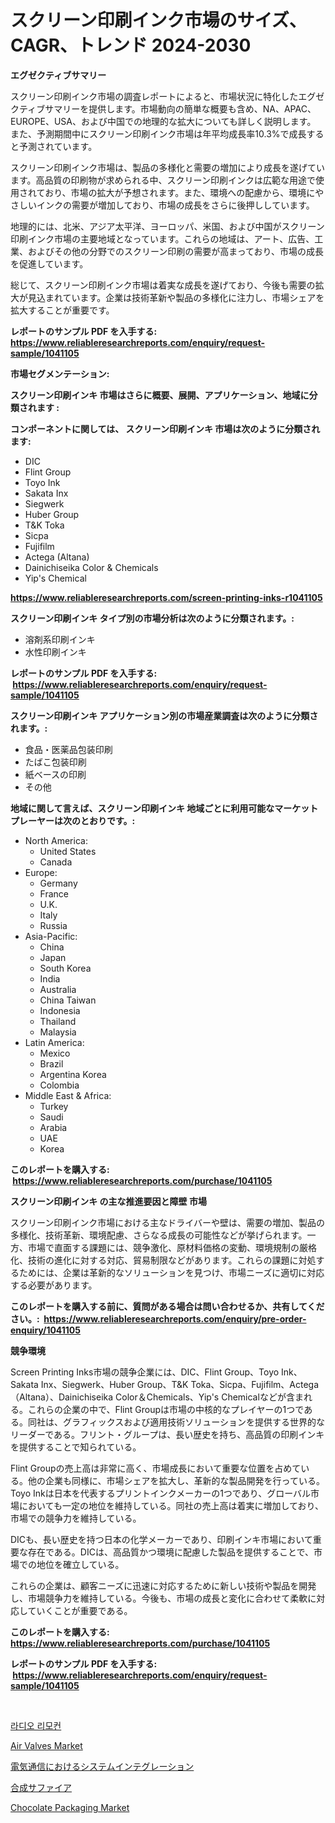 <p><h1>スクリーン印刷インク市場のサイズ、CAGR、トレンド 2024-2030</h1></p><p><strong>エグゼクティブサマリー</strong></p>
<p><p>スクリーン印刷インク市場の調査レポートによると、市場状況に特化したエグゼクティブサマリーを提供します。市場動向の簡単な概要も含め、NA、APAC、EUROPE、USA、および中国での地理的な拡大についても詳しく説明します。 また、予測期間中にスクリーン印刷インク市場は年平均成長率10.3%で成長すると予測されています。</p><p>スクリーン印刷インク市場は、製品の多様化と需要の増加により成長を遂げています。高品質の印刷物が求められる中、スクリーン印刷インクは広範な用途で使用されており、市場の拡大が予想されます。また、環境への配慮から、環境にやさしいインクの需要が増加しており、市場の成長をさらに後押ししています。</p><p>地理的には、北米、アジア太平洋、ヨーロッパ、米国、および中国がスクリーン印刷インク市場の主要地域となっています。これらの地域は、アート、広告、工業、およびその他の分野でのスクリーン印刷の需要が高まっており、市場の成長を促進しています。</p><p>総じて、スクリーン印刷インク市場は着実な成長を遂げており、今後も需要の拡大が見込まれています。企業は技術革新や製品の多様化に注力し、市場シェアを拡大することが重要です。</p></p>
<p><strong>レポートのサンプル PDF を入手する: <a href="https://www.reliableresearchreports.com/enquiry/request-sample/1041105">https://www.reliableresearchreports.com/enquiry/request-sample/1041105</a></strong></p>
<p><strong>市場セグメンテーション:</strong></p>
<p><strong> スクリーン印刷インキ 市場はさらに概要、展開、アプリケーション、地域に分類されます :</strong></p>
<p><strong>コンポーネントに関しては、 スクリーン印刷インキ 市場は次のように分類されます: &nbsp;</strong></p>
<p><ul><li>DIC</li><li>Flint Group</li><li>Toyo Ink</li><li>Sakata Inx</li><li>Siegwerk</li><li>Huber Group</li><li>T&K Toka</li><li>Sicpa</li><li>Fujifilm</li><li>Actega (Altana)</li><li>Dainichiseika Color & Chemicals</li><li>Yip's Chemical</li></ul></p>
<p><strong><a href="https://www.reliableresearchreports.com/screen-printing-inks-r1041105">https://www.reliableresearchreports.com/screen-printing-inks-r1041105</a></strong></p>
<p><strong> スクリーン印刷インキ タイプ別の市場分析は次のように分類されます。:</strong></p>
<p><ul><li>溶剤系印刷インキ</li><li>水性印刷インキ</li></ul></p>
<p><strong>レポートのサンプル PDF を入手する: &nbsp;<a href="https://www.reliableresearchreports.com/enquiry/request-sample/1041105">https://www.reliableresearchreports.com/enquiry/request-sample/1041105</a></strong></p>
<p><strong> スクリーン印刷インキ アプリケーション別の市場産業調査は次のように分類されます。:</strong></p>
<p><ul><li>食品・医薬品包装印刷</li><li>たばこ包装印刷</li><li>紙ベースの印刷</li><li>その他</li></ul></p>
<p><strong>地域に関して言えば、スクリーン印刷インキ 地域ごとに利用可能なマーケットプレーヤーは次のとおりです。:</strong></p>
<p><ul>
    <li>
        North America:
        <ul>
            <li>United States</li>
            <li>Canada</li>
        </ul>
    </li>
    <li>
        Europe:
        <ul>
            <li>Germany</li>
            <li>France</li>
            <li>U.K.</li>
            <li>Italy</li>
            <li>Russia</li>
        </ul>
    </li>
    <li>
        Asia-Pacific:
        <ul>
            <li>China</li>
            <li>Japan</li>
            <li>South Korea</li>
            <li>India</li>
            <li>Australia</li>
            <li>China Taiwan</li>
            <li>Indonesia</li>
            <li>Thailand</li>
            <li>Malaysia</li>
        </ul>
    </li>
    <li>
        Latin America:
        <ul>
            <li>Mexico</li>
            <li>Brazil</li>
            <li>Argentina Korea</li>
            <li>Colombia</li>
        </ul>
    </li>
    <li>
        Middle East & Africa:
        <ul>
            <li>Turkey</li>
            <li>Saudi</li>
            <li>Arabia</li>
            <li>UAE</li>
            <li>Korea</li>
        </ul>
    </li>
    </ul></p>
<p><strong>このレポートを購入する: &nbsp;<a href="https://www.reliableresearchreports.com/purchase/1041105">https://www.reliableresearchreports.com/purchase/1041105</a></strong></p>
<p><strong>スクリーン印刷インキ の主な推進要因と障壁 市場</strong></p>
<p><p>スクリーン印刷インク市場における主なドライバーや壁は、需要の増加、製品の多様化、技術革新、環境配慮、さらなる成長の可能性などが挙げられます。一方、市場で直面する課題には、競争激化、原材料価格の変動、環境規制の厳格化、技術の進化に対する対応、貿易制限などがあります。これらの課題に対処するためには、企業は革新的なソリューションを見つけ、市場ニーズに適切に対応する必要があります。</p></p>
<p><strong>このレポートを購入する前に、質問がある場合は問い合わせるか、共有してください。:&nbsp; <a href="https://www.reliableresearchreports.com/enquiry/pre-order-enquiry/1041105">https://www.reliableresearchreports.com/enquiry/pre-order-enquiry/1041105</a></strong></p>
<p><strong>競争環境</strong></p>
<p><p>Screen Printing Inks市場の競争企業には、DIC、Flint Group、Toyo Ink、Sakata Inx、Siegwerk、Huber Group、T&K Toka、Sicpa、Fujifilm、Actega（Altana）、Dainichiseika Color＆Chemicals、Yip's Chemicalなどが含まれる。これらの企業の中で、Flint Groupは市場の中核的なプレイヤーの1つである。同社は、グラフィックスおよび適用技術ソリューションを提供する世界的なリーダーである。フリント・グループは、長い歴史を持ち、高品質の印刷インキを提供することで知られている。</p><p>Flint Groupの売上高は非常に高く、市場成長において重要な位置を占めている。他の企業も同様に、市場シェアを拡大し、革新的な製品開発を行っている。Toyo Inkは日本を代表するプリントインクメーカーの1つであり、グローバル市場においても一定の地位を維持している。同社の売上高は着実に増加しており、市場での競争力を維持している。</p><p>DICも、長い歴史を持つ日本の化学メーカーであり、印刷インキ市場において重要な存在である。DICは、高品質かつ環境に配慮した製品を提供することで、市場での地位を確立している。</p><p>これらの企業は、顧客ニーズに迅速に対応するために新しい技術や製品を開発し、市場競争力を維持している。今後も、市場の成長と変化に合わせて柔軟に対応していくことが重要である。</p></p>
<p><strong>このレポートを購入する: &nbsp; <a href="https://www.reliableresearchreports.com/purchase/1041105">https://www.reliableresearchreports.com/purchase/1041105</a></strong></p>
<p><strong>レポートのサンプル PDF を入手する: &nbsp;<a href="https://www.reliableresearchreports.com/enquiry/request-sample/1041105">https://www.reliableresearchreports.com/enquiry/request-sample/1041105</a></strong><strong></strong></p>
<p>&nbsp;</p>
<p><p><a href="https://github.com/vss5505pa7z1p/Market-Research-Report-List-1/blob/main/569741316289.md">라디오 리모컨</a></p><p><a href="https://view.publitas.com/reportprime-1/air-valves-market-offers-provide-insightful-data-for-the-time-period-from-2024-to-2031-and-also-provide-analysis-based-on-application-type-and-region/">Air Valves Market</a></p><p><a href="https://github.com/lababdou/Market-Research-Report-List-3/blob/main/571161418140.md">電気通信におけるシステムインテグレーション</a></p><p><a href="https://github.com/MosesSpinka1914/Market-Research-Report-List-1/blob/main/365373718139.md">合成サファイア</a></p><p><a href="https://issuu.com/reportprime-2/docs/chocolate-packaging-market-size-2030.pptx">Chocolate Packaging Market</a></p></p>